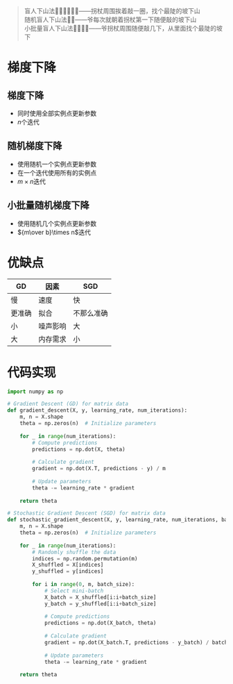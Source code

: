 >盲人下山法👨‍🦯👨‍🦯👨‍🦯——拐杖周围挨着敲一圈，找个最陡的坡下山  
>随机盲人下山法👩‍🦯——爷每次就朝着拐杖第一下随便敲的坡下山  
>小批量盲人下山法👨‍🦯👩‍🦯——爷拐杖周围随便敲几下，从里面找个最陡的坡下

# 梯度下降
## 梯度下降
- 同时使用全部实例点更新参数
- $n$个迭代

## 随机梯度下降
- 使用随机一个实例点更新参数
- 在一个迭代使用所有的实例点
- $m\times n$迭代

## 小批量随机梯度下降
- 使用随机几个实例点更新参数
- ${m\over b}\times n$迭代


# 优缺点

| GD     |  因素        | SGD        |
| ------ | -------- | ---------- |
| 慢     | 速度     | 快         |
| 更准确 | 拟合     | 不那么准确 |
| 小     | 噪声影响 | 大         |
| 大     | 内存需求 | 小         |


# 代码实现
```python
import numpy as np

# Gradient Descent (GD) for matrix data
def gradient_descent(X, y, learning_rate, num_iterations):
    m, n = X.shape
    theta = np.zeros(n)  # Initialize parameters
    
    for _ in range(num_iterations):
        # Compute predictions
        predictions = np.dot(X, theta)
        
        # Calculate gradient
        gradient = np.dot(X.T, predictions - y) / m
        
        # Update parameters
        theta -= learning_rate * gradient
    
    return theta

# Stochastic Gradient Descent (SGD) for matrix data
def stochastic_gradient_descent(X, y, learning_rate, num_iterations, batch_size):
    m, n = X.shape
    theta = np.zeros(n)  # Initialize parameters
    
    for _ in range(num_iterations):
        # Randomly shuffle the data
        indices = np.random.permutation(m)
        X_shuffled = X[indices]
        y_shuffled = y[indices]
        
        for i in range(0, m, batch_size):
            # Select mini-batch
            X_batch = X_shuffled[i:i+batch_size]
            y_batch = y_shuffled[i:i+batch_size]
            
            # Compute predictions
            predictions = np.dot(X_batch, theta)
            
            # Calculate gradient
            gradient = np.dot(X_batch.T, predictions - y_batch) / batch_size
            
            # Update parameters
            theta -= learning_rate * gradient
    
    return theta
```
